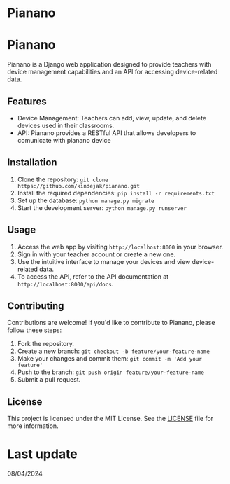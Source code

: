 # Pianano

# Pianano

Pianano is a Django web application designed to provide teachers with device management capabilities and an API for accessing device-related data.

## Features

- Device Management: Teachers can add, view, update, and delete devices used in their classrooms.
- API: Pianano provides a RESTful API that allows developers to comunicate with pianano device

## Installation

1. Clone the repository: `git clone https://github.com/kindejak/pianano.git`
2. Install the required dependencies: `pip install -r requirements.txt`
3. Set up the database: `python manage.py migrate`
4. Start the development server: `python manage.py runserver`

## Usage

1. Access the web app by visiting `http://localhost:8000` in your browser.
2. Sign in with your teacher account or create a new one.
3. Use the intuitive interface to manage your devices and view device-related data.
4. To access the API, refer to the API documentation at `http://localhost:8000/api/docs`.

## Contributing

Contributions are welcome! If you'd like to contribute to Pianano, please follow these steps:

1. Fork the repository.
2. Create a new branch: `git checkout -b feature/your-feature-name`
3. Make your changes and commit them: `git commit -m 'Add your feature'`
4. Push to the branch: `git push origin feature/your-feature-name`
5. Submit a pull request.

## License

This project is licensed under the MIT License. See the [LICENSE](LICENSE) file for more information.

# Last update
08/04/2024